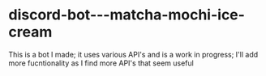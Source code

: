 # discord-bot---matcha-mochi-ice-cream


This is a bot I made; it uses various API's and is a work in progress; I'll add more fucntionality as I find more API's that seem useful 
